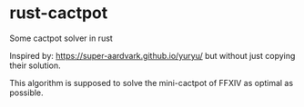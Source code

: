 # rust-cactpot
Some cactpot solver in rust

Inspired by: https://super-aardvark.github.io/yuryu/ but without just copying their solution.


This algorithm is supposed to solve the mini-cactpot of FFXIV as optimal as possible.
